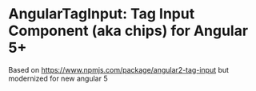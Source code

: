 # AngularTagInput: Tag Input Component (aka chips) for Angular 5+

Based on https://www.npmjs.com/package/angular2-tag-input but modernized for new angular 5
